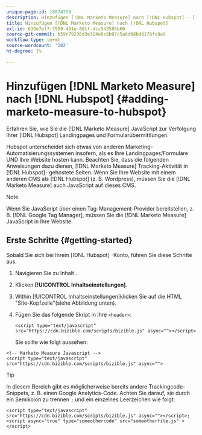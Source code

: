 ```yaml
---
unique-page-id: 18874759
description: Hinzufügen [!DNL Marketo Measure] nach [!DNL Hubspot] - [!DNL Marketo Measure] - Produktdokumentation
title: Hinzufügen [!DNL Marketo Measure] nach [!DNL Hubspot]
exl-id: 633e7ef7-7959-461e-881f-dcc543595b66
source-git-commit: b59c79236d3e324e8c8b07c5a6d68bd8176fc8a9
workflow-type: tm+mt
source-wordcount: '182'
ht-degree: 1%

---
```


# Hinzufügen [!DNL Marketo Measure] nach [!DNL Hubspot] {#adding-marketo-measure-to-hubspot}

Erfahren Sie, wie Sie die [!DNL Marketo Measure] JavaScript zur Verfolgung Ihrer [!DNL Hubspot] Landingpages und Formularübermittlungen.

Hubspot unterscheidet sich etwas von anderen Marketing-Automatisierungssystemen insofern, als es Ihre Landingpages/Formulare UND Ihre Website hosten kann. Beachten Sie, dass die folgenden Anweisungen dazu dienen, [!DNL Marketo Measure] Tracking-Aktivität in [!DNL Hubspot]- gehostete Seiten. Wenn Sie Ihre Website mit einem anderen CMS als [!DNL Hubspot] (z. B. Wordpress), müssen Sie die [!DNL Marketo Measure] auch JavaScript auf dieses CMS.

>[!NOTE]
>
>Wenn Sie JavaScript über einen Tag-Management-Provider bereitstellen, z. B. [!DNL Google Tag Manager], müssen Sie die [!DNL Marketo Measure] JavaScript in Ihre Website.

## Erste Schritte {#getting-started}

Sobald Sie sich bei Ihrem [!DNL Hubspot] -Konto, führen Sie diese Schritte aus.

1. Navigieren Sie zu Inhalt .

1. Klicken **[!UICONTROL Inhaltseinstellungen]**.

1. Within [!UICONTROL Inhaltseinstellungen]klicken Sie auf die HTML &quot;Site-Kopfzeile&quot;(siehe Abbildung unten).

1. Fügen Sie das folgende Skript in Ihre `<header>`:

   `<script type="text/javascript" src="https://cdn.bizible.com/scripts/bizible.js" async=""></script>`

   Sie sollte wie folgt aussehen:

```text
<!-- Marketo Measure Javascript -->
<script type="text/javascript" src="https://cdn.bizible.com/scripts/bizible.js" async="">
```

>[!TIP]
>
>In diesem Bereich gibt es möglicherweise bereits andere Trackingcode-Snippets, z. B. einen Google Analytics-Code. Achten Sie darauf, sie durch ein Semikolon zu trennen `;` und ein einzelnes Leerzeichen wie folgt:
>
>`<script type="text/javascript" src="https://cdn.bizible.com/scripts/bizible.js" async=""></script>; <script async="true" type="someothercode" src="someotherfile.js" ></script>`
